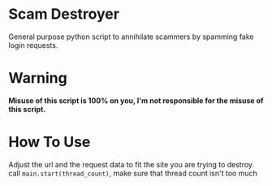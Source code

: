 # Scam Destroyer 
General purpose python script to annihilate scammers by spamming fake login requests.

# Warning
**Misuse of this script is 100% on you, I'm not responsible for the misuse of this script.**

# How To Use
Adjust the url and the request data to fit the site you are trying to destroy.
call ```main.start(thread_count)```, make sure that thread count isn't too much
